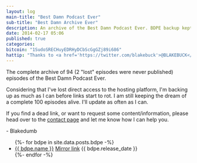 ```yaml
---
layout: log
main-title: "Best Damn Podcast Ever"
sub-title: "Best Damn Archive Ever"
description: An archive of the Best Damn Podcast Ever. BDPE backup kept for the enlightenment of the alien overlords. Blake Buck holds all copyright. Posted for archival purposes only.
date: 2014-02-17 05:06
published: true
categories: 
bitcoin: "1SudoSRECHuyEDRHyDCbScGgGZj89i686"
hattip: "Thanks to <a href='https://twitter.com/blakebuck'>@BLAKEBUCK</a>, <a href='https://twitter.com/willrmiller'>@WillRMiller</a> and <a href='https://twitter.com/dojotron_jt'>@dojotron_jt</a> for bringing the HEAT" 
---
```


The complete archive of 94 (2 "lost" episodes were never published) episodes of the Best Damn Podcast Ever. 

Considering that I've lost direct access to the hosting platform, I'm backing up as much as I can before links start to rot. I am still keeping the dream of a complete 100 episodes alive. I'll update as often as I can.

If you find a dead link, or want to request some content/information, please head over to the [contact page](https://sush.us/contact/) and let me know how I can help you.

\- Blakedumb

<ul>
{%- for bdpe in site.data.posts.bdpe -%}
	<li>
		<a href="{{ bdpe.original_link }}">{{ bdpe.name }}</a>
		<a href="{{ bdpe.archive_link }}">Mirror link</a> 
		{{ bdpe.release_date }}
	</li>
{%- endfor -%}
</ul>
